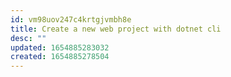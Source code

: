 ```yaml
---
id: vm98uov247c4krtgjvmbh8e
title: Create a new web project with dotnet cli
desc: ""
updated: 1654885283032
created: 1654885278504
---
```

